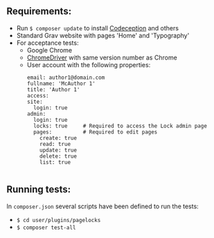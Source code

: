 ## Requirements:
- Run `$ composer update` to install [Codeception](https://codeception.com/) and others
- Standard Grav website with pages 'Home' and 'Typography'
- For acceptance tests:
  - Google Chrome
  - [ChromeDriver](https://chromedriver.chromium.org/downloads) with same version number as Chrome
  - User account with the following properties:
    ```
    email: author1@domain.com
    fullname: 'McAuthor 1'
    title: 'Author 1'
    access:
    site:
      login: true
    admin:
      login: true
      locks: true     # Required to access the Lock admin page
      pages:          # Required to edit pages
        create: true
        read: true
        update: true
        delete: true
        list: true
  ```
## Running tests:
In `composer.json` several scripts have been defined to run the tests:
- `$ cd user/plugins/pagelocks`
- `$ composer test-all`